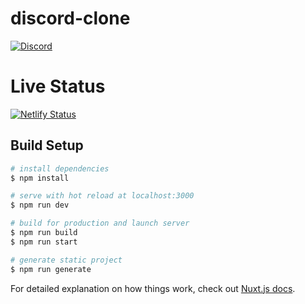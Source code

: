 # discord-clone
[![Discord](https://i.redd.it/e7hb6p5nx3g11.png)](https://discord.com/)

# Live Status
[![Netlify Status](https://api.netlify.com/api/v1/badges/8719281c-e117-415e-b0ee-52fde0e09f99/deploy-status)](https://app.netlify.com/sites/usk-discord-clone/deploys)

## Build Setup

```bash
# install dependencies
$ npm install

# serve with hot reload at localhost:3000
$ npm run dev

# build for production and launch server
$ npm run build
$ npm run start

# generate static project
$ npm run generate
```

For detailed explanation on how things work, check out [Nuxt.js docs](https://nuxtjs.org).
